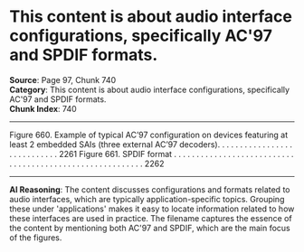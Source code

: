 # This content is about audio interface configurations, specifically AC'97 and SPDIF formats.

**Source**: Page 97, Chunk 740  
**Category**: This content is about audio interface configurations, specifically AC'97 and SPDIF formats.  
**Chunk Index**: 740

---

Figure 660. Example of typical AC’97 configuration on devices featuring at least
2 embedded SAIs (three external AC’97 decoders). . . . . . . . . . . . . . . . . . . . . . . . . . . . 2261
Figure 661. SPDIF format . . . . . . . . . . . . . . . . . . . . . . . . . . . . . . . . . . . . . . . . . . . . . . . . . . . . . . . . . 2262

---

**AI Reasoning**: The content discusses configurations and formats related to audio interfaces, which are typically application-specific topics. Grouping these under 'applications' makes it easy to locate information related to how these interfaces are used in practice. The filename captures the essence of the content by mentioning both AC'97 and SPDIF, which are the main focus of the figures.
